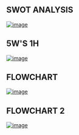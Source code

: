 ## SWOT ANALYSIS
[![image](https://www.linkpicture.com/q/Bicom-swot.jpeg)](https://www.linkpicture.com/view.php?img=LPic622bade665943465660021)
## 5W'S 1H
[![image](https://www.linkpicture.com/q/Bicom-swot.jpeg)](https://www.linkpicture.com/view.php?img=LPic622bade665943465660021)
## FLOWCHART 
[![image](https://www.linkpicture.com/q/FLOW-2.jpeg)](https://www.linkpicture.com/view.php?img=LPic622c3ca9273071100226799)
## FLOWCHART 2
[![image](https://www.linkpicture.com/q/FLOW-3.jpeg)](https://www.linkpicture.com/view.php?img=LPic622c3d58b35ca850880104)

